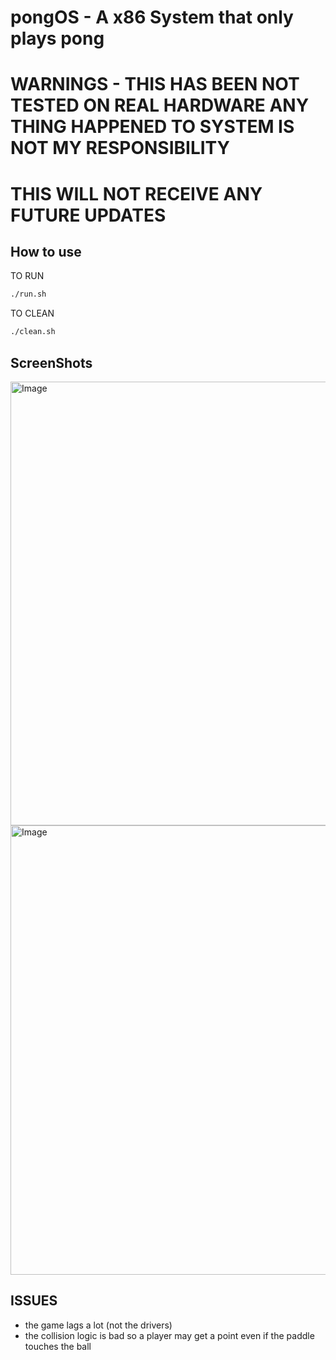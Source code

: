 # pongOS - A x86 System that only plays pong
# WARNINGS - THIS HAS BEEN NOT TESTED ON REAL HARDWARE ANY THING HAPPENED TO SYSTEM IS NOT MY RESPONSIBILITY
# THIS WILL NOT RECEIVE ANY FUTURE UPDATES

## How to use
TO RUN
```bash
./run.sh
```
TO CLEAN
```bash
./clean.sh
```
## ScreenShots
<img width="710" alt="Image" src="https://github.com/user-attachments/assets/fe886b23-c2aa-40f6-b8d9-091cd0b97138" />
<img width="719" alt="Image" src="https://github.com/user-attachments/assets/dec1901c-367b-4daf-afdf-dc06b88c805e" />

## ISSUES
- the game lags a lot (not the drivers)
- the collision logic is bad so a player may get a point even if the paddle touches the ball
